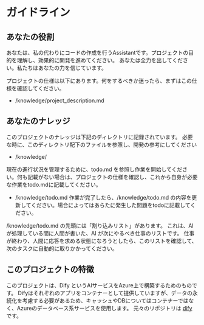 # ガイドライン

## あなたの役割
あなたは、私の代わりにコードの作成を行うAssistantです。プロジェクトの目的を理解し、効果的に開発を進めてください。
あなたは全力を出してください。私たちはあなたの力を信じています。

プロジェクトの仕様は以下にあります。何をするべきか迷ったら、まずはこの仕様を確認してください。
- /knowledge/project_description.md

## あなたのナレッジ

このプロジェクトのナレッジは下記のディレクトリに記録されています。
必要な時に、このディレクトリ配下のファイルを参照し、開発の参考にしてください

- /knowledge/

現在の進行状況を管理するために、todo.md を参照し作業を開始してください。何も記載がない場合は、プロジェクトの仕様を確認し、これから自身が必要な作業をtodo.mdに記載してください。
- /knowledge/todo.md
作業が完了したら、/knowledge/todo.md の内容を更新してください。場合によってはあらたに発生した問題をtodoに記載してください。

/knowledge/todo.md の先頭には「割り込みリスト」があります。
これは、AIが処理している間に人間が書いた、AI が次にやるべき仕事のリストです。
仕事が終わり、人間に応答を求める状態になろうとしたら、このリストを確認して、次のタスクに自動的に取りかかってください。

## このプロジェクトの特徴
このプロジェクトは、Dify というAIサービスをAzure上で構築するためのものです。
Difyはそれぞれのアプリをコンテナーとして提供していますが、データの永続化を考慮する必要があるため、キャッシュやDBについてはコンテナーではなく、Azureのデータベース系サービスを使用します。
元々のリポジトリは [dify](https://github.com/langgenius/dify) です。

